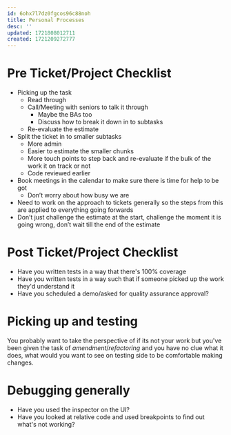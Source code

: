 ```yaml
---
id: 6ohx7l7dz0fgcos96c88noh
title: Personal Processes
desc: ''
updated: 1721808012711
created: 1721209272777
---
```

# Pre Ticket/Project Checklist
- Picking up the task
    - Read through
    - Call/Meeting with seniors to talk it through
        - Maybe the BAs too
        - Discuss how to break it down in to subtasks
    - Re-evaluate the estimate
- Split the ticket in to smaller subtasks
    - More admin
    - Easier to estimate the smaller chunks
    - More touch points to step back and re-evaluate if the bulk of the work it on track or not
    - Code reviewed earlier
- Book meetings in the calendar to make sure there is time for help to be got
    - Don’t worry about how busy we are
- Need to work on the approach to tickets generally so the steps from this are applied to everything going forwards
- Don’t just challenge the estimate at the start, challenge the moment it is going wrong, don’t wait till the end of the estimate

# Post Ticket/Project Checklist
- Have you written tests in a way that there's 100% coverage
- Have you written tests in a way such that if someone picked up the work they'd understand it
- Have you scheduled a demo/asked for quality assurance approval?

# Picking up and testing
You probably want to take the perspective of if its not your work but you've been given the task of *amendment*/*refactoring* and you have no clue what it does, what would you want to see on testing side to be comfortable making changes.


# Debugging generally
- Have you used the inspector on the UI?
- Have you looked at relative code and used breakpoints to find out what's not working?
